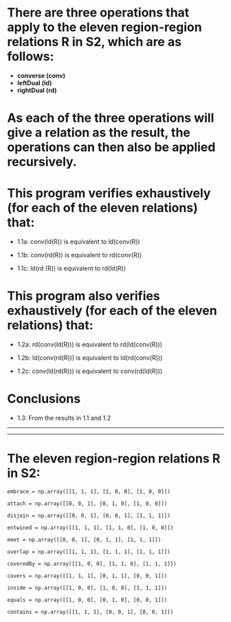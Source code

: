 # There are three operations that apply to the eleven region-region relations R in S2, which are as follows:

- **converse (conv)**
- **leftDual (ld)**
- **rightDual (rd)**

# As each of the three operations will give a relation as the result, the operations can then also be applied recursively.

# This program verifies exhaustively (for each of the eleven relations) that:

- 1.1a: conv(ld(R)) is equivalent to ld(conv(R))

- 1.1b: conv(rd(R)) is equivalent to rd(conv(R))

- 1.1c: ld(rd (R)) is equivalent to rd(ld(R))

# This program also verifies exhaustively (for each of the eleven relations) that:

- 1.2a: rd(conv(ld(R))) is equivalent to rd(ld(conv(R)))

- 1.2b: ld(conv(rd(R))) is equivalent to ld(rd(conv(R)))

- 1.2c: conv(ld(rd(R))) is equivalent to conv(rd(ld(R)))

# Conclusions

- 1.3: From the results in 1.1 and 1.2

---

---

# The eleven region-region relations R in S2:

    embrace = np.array([[1, 1, 1], [1, 0, 0], [1, 0, 0]])

    attach = np.array([[0, 0, 1], [0, 1, 0], [1, 0, 0]])

    disjoin = np.array([[0, 0, 1], [0, 0, 1], [1, 1, 1]])

    entwined = np.array([[1, 1, 1], [1, 1, 0], [1, 0, 0]])

    meet = np.array([[0, 0, 1], [0, 1, 1], [1, 1, 1]])

    overlap = np.array([[1, 1, 1], [1, 1, 1], [1, 1, 1]])

    coveredBy = np.array([[1, 0, 0], [1, 1, 0], [1, 1, 1]])

    covers = np.array([[1, 1, 1], [0, 1, 1], [0, 0, 1]])

    inside = np.array([[1, 0, 0], [1, 0, 0], [1, 1, 1]])

    equals = np.array([[1, 0, 0], [0, 1, 0], [0, 0, 1]])

    contains = np.array([[1, 1, 1], [0, 0, 1], [0, 0, 1]])
